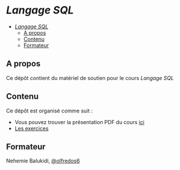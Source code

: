 # *Langage SQL*

- [*Langage SQL*](#langage-sql)
  - [A propos](#a-propos)
  - [Contenu](#contenu)
  - [Formateur](#formateur)

## A propos

Ce dépôt contient du matériel de soutien pour le cours *Langage SQL*

## Contenu

Ce dépôt est organisé comme suit :

- Vous pouvez trouver la présentation PDF du cours [ici](./langage-sql-avec-postgresql.pdf)
- [Les exercices](./exercices/)

## Formateur

Nehemie Balukidi, [@olfredos6](https://github.com/Olfredos6)
